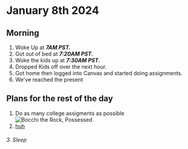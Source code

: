 # January 8th 2024
## Morning
1. Woke Up at ***7AM PST.***
2. Got out of bed at ***7:20AM PST.***
3. Woke the kids up at ***7:30AM PST.***
4. Dropped Kids off over the next hour.
5. Got home then logged into Canvas and started doing assignments.
6. We've reached the present
## Plans for the rest of the day
1. Do as many college assigments as possible  
![Bocchi the Rock, Possessed](https://cdn.7tv.app/emote/636c96c3cb5f97f7fb2f1ffa/4x.gif)
2. [huh](https://youtu.be/xVWeRnStdSA?si=IQ6GRKQgiNAl2IW5)
######  3. Sleep
